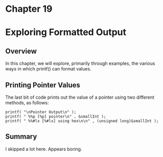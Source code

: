 # Chapter 19
# Exploring Formatted Output

## Overview

In this chapter, we will explore, primarily through examples, the various ways
in which printf() can format values.

## Printing Pointer Values

The last bit of code prints out the value of a pointer using two different methods, as follows:

```
printf( "\nPointer Output\n" );
printf( " %%p [%p] pointer\n" , &smallInt );
printf( " %%#lx [%#lx] using hex\n\n" , (unsigned long)&smallInt );
```
## Summary

I skipped a lot here. Appears boring.